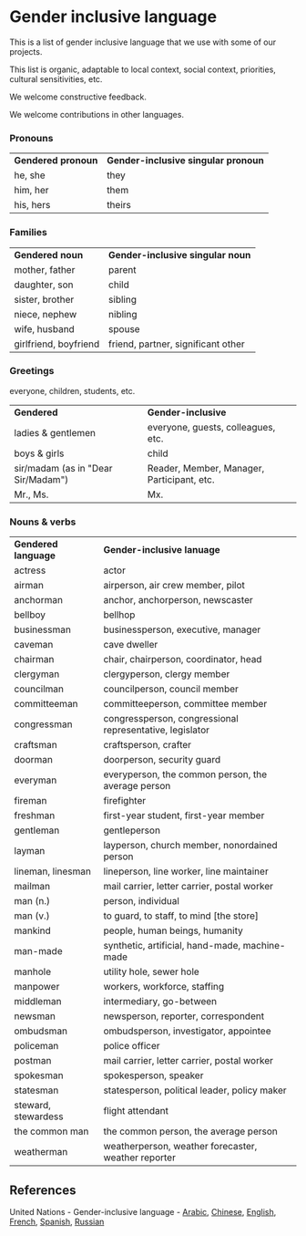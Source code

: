 # Gender inclusive language

This is a list of gender inclusive language that we use with some of our projects.

This list is organic, adaptable to local context, social context, priorities, cultural sensitivities, etc.

We welcome constructive feedback.

We welcome contributions in other languages.


<h3>Pronouns</h3>

<table class="words">
<tr><td><b>Gendered pronoun</b></td><td><b>Gender-inclusive singular pronoun</b></td></tr>
<tr><td>he, she</td><td>they</td></tr>
<tr><td>him, her</td><td>them</td></tr>
<tr><td>his, hers</td><td>theirs</td></tr>
</table>


<h3>Families</h3>

<table class="words">
<tr><td><b>Gendered noun</b></td><td><b>Gender-inclusive singular noun</b></td></tr>
<tr><td>mother, father</td><td>parent</td></tr>
<tr><td>daughter, son</td><td>child</td></tr>
<tr><td>sister, brother</td><td>sibling</td></tr>
<tr><td>niece, nephew</td><td>nibling</td></tr>
<tr><td>wife, husband</td><td>spouse</td></tr>
<tr><td>girlfriend, boyfriend</td><td>friend, partner, significant other</td></tr>
</table>

<h3>Greetings</h3>

<table class="words">
<tr><td><b>Gendered</b></td><td><b>Gender-inclusive</b></td></tr>
<tr><td>ladies &amp; gentlemen</td><td>everyone, guests, colleagues, etc.</td></tr>
<tr><td>boys &amp; girls</td><td>child</td>everyone, children, students, etc.</tr>
<tr><td>sir/madam (as in "Dear Sir/Madam")</td><td>Reader, Member, Manager, Participant, etc.</td></tr>
<tr><td>Mr., Ms.</td><td>Mx.</td></tr>
</table>


<h3>Nouns &amp; verbs</h3>

<table class="words">
<tr><td><b>Gendered language</b></td><td><b>Gender-inclusive lanuage</b></td></tr>
<tr><td>actress</td><td>actor</td></tr>
<tr><td>airman</td><td>airperson, air crew member, pilot</td></tr>
<tr><td>anchorman</td><td>anchor, anchorperson, newscaster</td></tr>
<tr><td>bellboy</td><td>bellhop</td></tr>
<tr><td>businessman</td><td>businessperson, executive, manager</td></tr>
<tr><td>caveman</td><td>cave dweller</td></tr>
<tr><td>chairman</td><td>chair, chairperson, coordinator, head</td></tr>
<tr><td>clergyman</td><td>clergyperson, clergy member</td></tr>
<tr><td>councilman</td><td>councilperson, council member</td></tr>
<tr><td>committeeman</td><td>committeeperson, committee member</td></tr>
<tr><td>congressman</td><td>congressperson, congressional representative, legislator</td></tr>
<tr><td>craftsman</td><td>craftsperson, crafter</td></tr>
<tr><td>doorman</td><td>doorperson, security guard</td></tr>
<tr><td>everyman</td><td>everyperson, the common person, the average person</td></tr>
<tr><td>fireman</td><td>firefighter</td></tr>
<tr><td>freshman</td><td>first-year student, first-year member</td></tr>
<tr><td>gentleman</td><td>gentleperson</td></tr>
<tr><td>layman</td><td>layperson, church member, nonordained person</td></tr>
<tr><td>lineman, linesman</td><td>lineperson, line worker, line maintainer</td></tr>
<tr><td>mailman</td><td>mail carrier, letter carrier, postal worker</td></tr>
<tr><td>man (n.)</td><td>person, individual</td></tr>
<tr><td>man (v.)</td><td>to guard, to staff, to mind [the store]</td></tr>
<tr><td>mankind</td><td>people, human beings, humanity</td></tr>
<tr><td>man-made</td><td>synthetic, artificial, hand-made, machine-made</td></tr>
<tr><td>manhole</td><td>utility hole, sewer hole</td></tr>
<tr><td>manpower</td><td>workers, workforce, staffing</td></tr>
<tr><td>middleman</td><td>intermediary, go-between</td></tr>
<tr><td>newsman</td><td>newsperson, reporter, correspondent</td></tr>
<tr><td>ombudsman</td><td>ombudsperson, investigator, appointee</td></tr>
<tr><td>policeman</td><td>police officer</td></tr>
<tr><td>postman</td><td>mail carrier, letter carrier, postal worker</td></tr>
<tr><td>spokesman</td><td>spokesperson, speaker</td></tr>
<tr><td>statesman</td><td>statesperson, political leader, policy maker</td></tr>
<tr><td>steward, stewardess</td><td>flight attendant</td></tr>
<tr><td>the common man</td><td>the common person, the average person</td></tr>
<tr><td>weatherman</td><td>weatherperson, weather forecaster, weather reporter</td></tr>
</table>


## References

United Nations - Gender-inclusive language - 
[Arabic](https://www.un.org/ar/gender-inclusive-language/),
[Chinese](https://www.un.org/zh/gender-inclusive-language/),
[English](https://www.un.org/en/gender-inclusive-language/),
[French](https://www.un.org/fr/gender-inclusive-language/),
[Spanish](https://www.un.org/es/gender-inclusive-language/),
[Russian](https://www.un.org/ru/gender-inclusive-language/)
